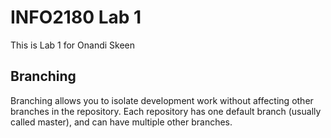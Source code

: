 # INFO2180 Lab 1

This is Lab 1 for Onandi Skeen

## Branching

Branching allows you to isolate development work without
affecting other branches in the repository. Each repository
has one default branch (usually called master), and can have 
multiple other branches.